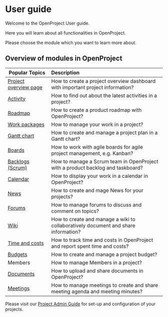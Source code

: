 # User guide

Welcome to the OpenProject User guide.

Here you will learn about all functionalities in OpenProject. 

Please choose the module which you want to learn more about.

## Overview of modules in OpenProject

| Popular Topics                                  | Description                                                  |
| ----------------------------------------------- | :----------------------------------------------------------- |
| [Project overview page](proroject-overview.md)  | How to create a project overview dashboard with important project information? |
| [Activity](activity.md)                         | How to find out about the latest activities in a project?    |
| [Roadmap](roadmap.md)                           | How to create a product roadmap with OpenProject?            |
| [Work packages](./work-packages/#work-packages) | How to manage your work in a project?                        |
| [Gantt chart](#gantt-chart)                     | How to create and manage a project plan in a Gantt chart?    |
| [Boards](agile-boards.md)                       | How to work with agile boards for agile project management, e.g. Kanban? |
| [Backlogs (Scrum)](backlogs-scrum.md)           | How to manage a Scrum team in OpenProject with a product backlog and taskboard? |
| [Calendar](calendar.md)                         | How to display your work in a calendar in OpenProject?       |
| [News](news.md)                                 | How to create and mage News for your projects?               |
| [Forums](forums.md)                             | How to manage forums to discuss and comment on topics?       |
| [Wiki](/wiki/)                                  | How to create and manage a wiki to collaboratively document and share information? |
| [Time and costs](/time-and-costs/)              | How to track time and costs in OpenProject and report spent time and costs? |
| [Budgets](budgets.md)                           | How to create and manage a project budget?                   |
| Members                                         | How to manage Members in a project?                          |
| [Documents](documents.md)                       | How to upload and share documents in OpenProject?            |
| [Meetings](meetings.md)                         | How to manage meetings to create and share meeting agenda and meeting minutes? |

Please visit our [Project Admin Guide](/project-admin-guide/) for set-up and configuration of your projects.